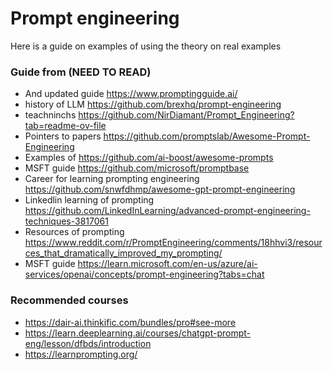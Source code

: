 # Prompt engineering
Here is a guide on examples of using the theory on real examples

### Guide from (NEED TO READ)
- And updated guide https://www.promptingguide.ai/
- history of LLM https://github.com/brexhq/prompt-engineering
- teachninchs https://github.com/NirDiamant/Prompt_Engineering?tab=readme-ov-file
- Pointers to papers https://github.com/promptslab/Awesome-Prompt-Engineering
- Examples of https://github.com/ai-boost/awesome-prompts
- MSFT guide https://github.com/microsoft/promptbase
- Career for learning prompting engineering https://github.com/snwfdhmp/awesome-gpt-prompt-engineering
- Linkedlin learning of prompting https://github.com/LinkedInLearning/advanced-prompt-engineering-techniques-3817061
- Resources of prompting https://www.reddit.com/r/PromptEngineering/comments/18hhvi3/resources_that_dramatically_improved_my_prompting/
- MSFT guide https://learn.microsoft.com/en-us/azure/ai-services/openai/concepts/prompt-engineering?tabs=chat

### Recommended courses
- https://dair-ai.thinkific.com/bundles/pro#see-more
- https://learn.deeplearning.ai/courses/chatgpt-prompt-eng/lesson/dfbds/introduction
- https://learnprompting.org/
